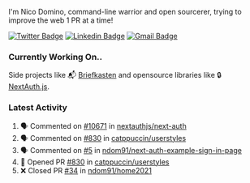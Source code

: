 
I'm Nico Domino, command-line warrior and open sourcerer, trying to improve the web 1 PR at a time!

[![Twitter Badge](https://img.shields.io/badge/-@ndom91-1ca0f1?style=flat-square&labelColor=1ca0f1&logo=twitter&logoColor=white&link=https://twitter.com/ndom91)](https://twitter.com/ndom91) [![Linkedin Badge](https://img.shields.io/badge/-ndom91-blue?style=flat-square&logo=Linkedin&logoColor=white&link=https://www.linkedin.com/in/ndom91/)](https://www.linkedin.com/in/ndom91/) [![Gmail Badge](https://img.shields.io/badge/-yo@ndo.dev-c14438?style=flat-square&logo=mail.ru&logoColor=white&link=mailto:yo@ndo.dev)](mailto:yo@ndo.dev)

### Currently Working On..

Side projects like 📬 [Briefkasten](https://briefkastenhq.com) and opensource libraries like 🔒 [NextAuth.js](https://github.com/nextauthjs/next-auth).

<!--START_SECTION_PROFILE_VIEWS:readme-info-->
<!--END_SECTION_PROFILE_VIEWS:readme-info-->

<!--START_SECTION_DAILY_COMMIT:readme-info-->
<!--END_SECTION_DAILY_COMMIT:readme-info-->

<!--START_SECTION_WEEKLY_COMMIT:readme-info-->
<!--END_SECTION_WEEKLY_COMMIT:readme-info-->

### Latest Activity

<!--START_SECTION:activity-->
1. 🗣 Commented on [#10671](https://github.com/nextauthjs/next-auth/pull/10671#issuecomment-2069004745) in [nextauthjs/next-auth](https://github.com/nextauthjs/next-auth)
2. 🗣 Commented on [#830](https://github.com/catppuccin/userstyles/pull/830#issuecomment-2068185162) in [catppuccin/userstyles](https://github.com/catppuccin/userstyles)
3. 🗣 Commented on [#5](https://github.com/ndom91/next-auth-example-sign-in-page/issues/5#issuecomment-2068184594) in [ndom91/next-auth-example-sign-in-page](https://github.com/ndom91/next-auth-example-sign-in-page)
4. 💪 Opened PR [#830](https://github.com/catppuccin/userstyles/pull/830) in [catppuccin/userstyles](https://github.com/catppuccin/userstyles)
5. ❌ Closed PR [#34](https://github.com/ndom91/home2021/pull/34) in [ndom91/home2021](https://github.com/ndom91/home2021)
<!--END_SECTION:activity-->
